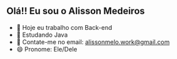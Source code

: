 ## Olá!! Eu sou o Alisson Medeiros 

- 🔭 Hoje eu trabalho com Back-end
- 🌱 Estudando Java
- 💬 Contate-me no email: alissonmelo.work@gmail.com
- 😄 Pronome: Ele/Dele


